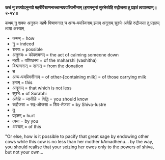 **कथं नु शक्योऽनुनयो महर्षेर्विश्राणनाच्चान्यपयस्विनीनाम् \इमामनूनां सुरभेरवेहि रुद्रौजसा तु प्रहृतं त्वयास्याम्॥२-५४॥**

कथम् नु शक्यः अनुनयः महर्षेः विश्राणनात् च अन्य-पयस्विनाम् इमाम् अनूनाम् सुरभेः अवेहि रुद्रौजसा तु प्रहृतम् त्वया अस्याम्

- कथम् = how
- नु = indeed
- शक्यः = possible
- अनुनयः = कोपशमनम् = the act of calming someone down
- महर्षेः = वशिष्ठस्य = of the maharshi (vashitha)
- विश्राणनात् = दानात् = from the donation
- च
- अन्य-पयस्विनीनाम् = of other-[containing milk] = of those carrying milk
- इमाम् = this
- अनूनाम् = that which is not less
- सुरभेः = of Surabhi
- अवेहि = जानीहि = विद्धि = you should know
- रुद्रौजसा = रुद्र-ओजसा = शिव-तेजसा = by Shiva-lustre
- तु
- प्रहृतम् = hurt
- त्वया = by you
- अस्याम् = of this

"Or else, how is it possible to pacify that great sage by endowing other cows while this cow is no less than her mother kAmadhenu... by the way, you should realise that your seizing her owes only to the powers of shiva, but not your own...
